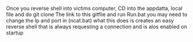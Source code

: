 Once you reverse shell into victims computer, CD into the appdatta, local file and do git clone The link to this gitfile and run Run.bat
you may need to change the Ip and port in (ncat.bat)
what this does is creates an easy reverse shell that is always requesting a connection and is alos enabled on startup 
